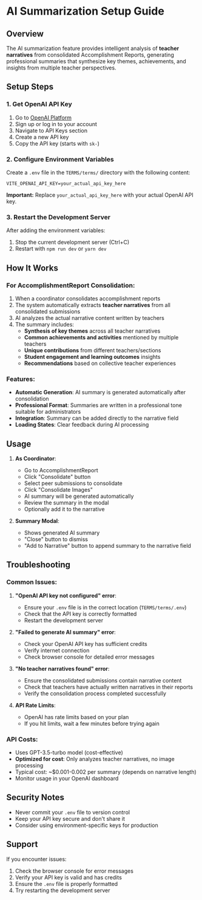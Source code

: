 # AI Summarization Setup Guide

## Overview
The AI summarization feature provides intelligent analysis of **teacher narratives** from consolidated Accomplishment Reports, generating professional summaries that synthesize key themes, achievements, and insights from multiple teacher perspectives.

## Setup Steps

### 1. Get OpenAI API Key
1. Go to [OpenAI Platform](https://platform.openai.com/)
2. Sign up or log in to your account
3. Navigate to API Keys section
4. Create a new API key
5. Copy the API key (starts with `sk-`)

### 2. Configure Environment Variables
Create a `.env` file in the `TERMS/terms/` directory with the following content:

```env
VITE_OPENAI_API_KEY=your_actual_api_key_here
```

**Important:** Replace `your_actual_api_key_here` with your actual OpenAI API key.

### 3. Restart the Development Server
After adding the environment variables:
1. Stop the current development server (Ctrl+C)
2. Restart with `npm run dev` or `yarn dev`

## How It Works

### For AccomplishmentReport Consolidation:
1. When a coordinator consolidates accomplishment reports
2. The system automatically extracts **teacher narratives** from all consolidated submissions
3. AI analyzes the actual narrative content written by teachers
4. The summary includes:
   - **Synthesis of key themes** across all teacher narratives
   - **Common achievements and activities** mentioned by multiple teachers
   - **Unique contributions** from different teachers/sections
   - **Student engagement and learning outcomes** insights
   - **Recommendations** based on collective teacher experiences

### Features:
- **Automatic Generation**: AI summary is generated automatically after consolidation
- **Professional Format**: Summaries are written in a professional tone suitable for administrators
- **Integration**: Summary can be added directly to the narrative field
- **Loading States**: Clear feedback during AI processing

## Usage

1. **As Coordinator**: 
   - Go to AccomplishmentReport
   - Click "Consolidate" button
   - Select peer submissions to consolidate
   - Click "Consolidate Images"
   - AI summary will be generated automatically
   - Review the summary in the modal
   - Optionally add it to the narrative

2. **Summary Modal**:
   - Shows generated AI summary
   - "Close" button to dismiss
   - "Add to Narrative" button to append summary to the narrative field

## Troubleshooting

### Common Issues:

1. **"OpenAI API key not configured" error**:
   - Ensure your `.env` file is in the correct location (`TERMS/terms/.env`)
   - Check that the API key is correctly formatted
   - Restart the development server

2. **"Failed to generate AI summary" error**:
   - Check your OpenAI API key has sufficient credits
   - Verify internet connection
   - Check browser console for detailed error messages

3. **"No teacher narratives found" error**:
   - Ensure the consolidated submissions contain narrative content
   - Check that teachers have actually written narratives in their reports
   - Verify the consolidation process completed successfully

4. **API Rate Limits**:
   - OpenAI has rate limits based on your plan
   - If you hit limits, wait a few minutes before trying again

### API Costs:
- Uses GPT-3.5-turbo model (cost-effective)
- **Optimized for cost**: Only analyzes teacher narratives, no image processing
- Typical cost: ~$0.001-0.002 per summary (depends on narrative length)
- Monitor usage in your OpenAI dashboard

## Security Notes

- Never commit your `.env` file to version control
- Keep your API key secure and don't share it
- Consider using environment-specific keys for production

## Support

If you encounter issues:
1. Check the browser console for error messages
2. Verify your API key is valid and has credits
3. Ensure the `.env` file is properly formatted
4. Try restarting the development server
